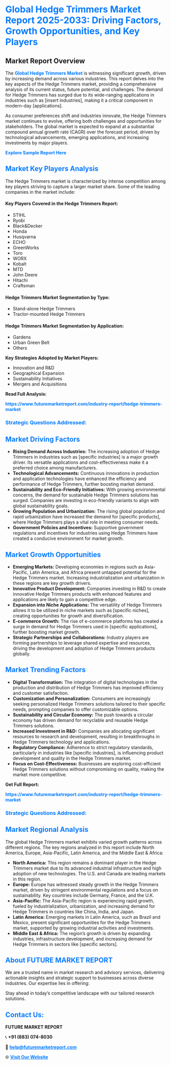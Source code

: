 <h1 style="color: #007BFF;">Global Hedge Trimmers Market Report 2025-2033: Driving Factors, Growth Opportunities, and Key Players</h1>

<section id="overview">
<h2>Market Report Overview</h2>
<p>The <a href="https://www.futuremarketreport.com/industry-report/hedge-trimmers-market" style="color: #007BFF; text-decoration: none;"><strong>Global Hedge Trimmers Market</strong></a> is witnessing significant growth, driven by increasing demand across various industries. This report delves into the key aspects of the Hedge Trimmers market, providing a comprehensive analysis of its current status, future potential, and challenges. The demand for Hedge Trimmers has surged due to its wide-ranging applications in industries such as [insert industries], making it a critical component in modern-day [applications].</p>
<p>As consumer preferences shift and industries innovate, the Hedge Trimmers market continues to evolve, offering both challenges and opportunities for stakeholders. The global market is expected to expand at a substantial compound annual growth rate (CAGR) over the forecast period, driven by technological advancements, emerging applications, and increasing investments by major players.</p>
</section>

<section id="overview">
<p><a href="https://www.futuremarketreport.com/request-sample/reportId=60339" style="color: #007BFF; text-decoration: none;"><strong>Explore Sample Report Here</strong></a></p>
</section>

<section id="key-players">
<h2 style="color: #007BFF;">Market Key Players Analysis</h2>
<p>The Hedge Trimmers market is characterized by intense competition among key players striving to capture a larger market share. Some of the leading companies in the market include:</p>
<h4>Key Players Covered in the Hedge Trimmers Report:</h4>
<ul><li>STIHL</li><li>Ryobi</li><li>Black&amp;Decker</li><li>Honda</li><li>Husqvarna</li><li>ECHO</li><li>GreenWorks</li><li>Toro</li><li>WORX</li><li>Kobalt</li><li>MTD</li><li>John Deere</li><li>Hitachi</li><li>Craftsman</li></ul>
<h4>Hedge Trimmers Market Segmentation by Type:</h4>
<ul><li>Stand-alone Hedge Trimmers</li><li>Tractor-mounted Hedge Trimmers</li></ul>

<h4>Hedge Trimmers Market Segmentation by Application:</h4>
<ul><li>Gardens</li><li>Urban Green Belt</li><li>Others</li></ul>
<p><strong>Key Strategies Adopted by Market Players:</strong></p>
<ul>
<li>Innovation and R&D</li>
<li>Geographical Expansion</li>
<li>Sustainability Initiatives</li>
<li>Mergers and Acquisitions</li>
</ul>
</section>

<section>
<p><strong>Read Full Analysis: </strong></p><a href="https://www.futuremarketreport.com/industry-report/hedge-trimmers-market" style="color: #007BFF; text-decoration: none;"><strong>https://www.futuremarketreport.com/industry-report/hedge-trimmers-market</strong></a>
<h3 style="color: #007BFF;">Strategic Questions Addressed:</h3>
</section>

<section id="driving-factors">
<h2 style="color: #007BFF;">Market Driving Factors</h2>
<ul>
<li><strong>Rising Demand Across Industries:</strong> The increasing adoption of Hedge Trimmers in industries such as [specific industries] is a major growth driver. Its versatile applications and cost-effectiveness make it a preferred choice among manufacturers.</li>
<li><strong>Technological Advancements:</strong> Continuous innovations in production and application technologies have enhanced the efficiency and performance of Hedge Trimmers, further boosting market demand.</li>
<li><strong>Sustainability and Eco-Friendly Initiatives:</strong> With growing environmental concerns, the demand for sustainable Hedge Trimmers solutions has surged. Companies are investing in eco-friendly variants to align with global sustainability goals.</li>
<li><strong>Growing Population and Urbanization:</strong> The rising global population and rapid urbanization have increased the demand for [specific products], where Hedge Trimmers plays a vital role in meeting consumer needs.</li>
<li><strong>Government Policies and Incentives:</strong> Supportive government regulations and incentives for industries using Hedge Trimmers have created a conducive environment for market growth.</li>
</ul>
</section>

<section id="growth-opportunities">
<h2 style="color: #007BFF;">Market Growth Opportunities</h2>
<ul>
<li><strong>Emerging Markets:</strong> Developing economies in regions such as Asia-Pacific, Latin America, and Africa present untapped potential for the Hedge Trimmers market. Increasing industrialization and urbanization in these regions are key growth drivers.</li>
<li><strong>Innovative Product Development:</strong> Companies investing in R&D to create innovative Hedge Trimmers products with enhanced features and applications are likely to gain a competitive edge.</li>
<li><strong>Expansion into Niche Applications:</strong> The versatility of Hedge Trimmers allows it to be utilized in niche markets such as [specific niches], creating opportunities for growth and diversification.</li>
<li><strong>E-commerce Growth:</strong> The rise of e-commerce platforms has created a surge in demand for Hedge Trimmers used in [specific applications], further boosting market growth.</li>
<li><strong>Strategic Partnerships and Collaborations:</strong> Industry players are forming partnerships to leverage shared expertise and resources, driving the development and adoption of Hedge Trimmers products globally.</li>
</ul>
</section>

<section id="trending-factors">
<h2 style="color: #007BFF;">Market Trending Factors</h2>
<ul>
<li><strong>Digital Transformation:</strong> The integration of digital technologies in the production and distribution of Hedge Trimmers has improved efficiency and customer satisfaction.</li>
<li><strong>Customization and Personalization:</strong> Consumers are increasingly seeking personalized Hedge Trimmers solutions tailored to their specific needs, prompting companies to offer customizable options.</li>
<li><strong>Sustainability and Circular Economy:</strong> The push towards a circular economy has driven demand for recyclable and reusable Hedge Trimmers solutions.</li>
<li><strong>Increased Investment in R&D:</strong> Companies are allocating significant resources to research and development, resulting in breakthroughs in Hedge Trimmers technology and applications.</li>
<li><strong>Regulatory Compliance:</strong> Adherence to strict regulatory standards, particularly in industries like [specific industries], is influencing product development and quality in the Hedge Trimmers market.</li>
<li><strong>Focus on Cost-Effectiveness:</strong> Businesses are exploring cost-efficient Hedge Trimmers solutions without compromising on quality, making the market more competitive.</li>
</ul>
</section>

<section>
<p><strong>Get Full Report: </strong></p><a href="https://www.futuremarketreport.com/industry-report/hedge-trimmers-market" style="color: #007BFF; text-decoration: none;"><strong>https://www.futuremarketreport.com/industry-report/hedge-trimmers-market</strong></a>
<h3 style="color: #007BFF;">Strategic Questions Addressed:</h3>
</section>


<section id="regional-analysis">
<h2 style="color: #007BFF;">Market Regional Analysis</h2>
<p>The global Hedge Trimmers market exhibits varied growth patterns across different regions. The key regions analyzed in this report include North America, Europe, Asia-Pacific, Latin America, and the Middle East & Africa:</p>
<ul>
<li><strong>North America:</strong> This region remains a dominant player in the Hedge Trimmers market due to its advanced industrial infrastructure and high adoption of new technologies. The U.S. and Canada are leading markets in this region.</li>
<li><strong>Europe:</strong> Europe has witnessed steady growth in the Hedge Trimmers market, driven by stringent environmental regulations and a focus on sustainability. Key countries include Germany, France, and the U.K.</li>
<li><strong>Asia-Pacific:</strong> The Asia-Pacific region is experiencing rapid growth, fueled by industrialization, urbanization, and increasing demand for Hedge Trimmers in countries like China, India, and Japan.</li>
<li><strong>Latin America:</strong> Emerging markets in Latin America, such as Brazil and Mexico, present significant opportunities for the Hedge Trimmers market, supported by growing industrial activities and investments.</li>
<li><strong>Middle East & Africa:</strong> The region’s growth is driven by expanding industries, infrastructure development, and increasing demand for Hedge Trimmers in sectors like [specific sectors].</li>
</ul>
</section>

<footer>
<h2 style="color: #007BFF;">About FUTURE MARKET REPORT</h2>
<p>We are a trusted name in market research and advisory services, delivering actionable insights and strategic support to businesses across diverse industries. Our expertise lies in offering:</p>

<p>Stay ahead in today’s competitive landscape with our tailored research solutions.</p>

<h2 style="color: #007BFF;">Contact Us:</h2>
<p><strong>FUTURE MARKET REPORT</strong></p>
<p>📞 <strong>+91 (883) 074-8030</strong></p>
<p>📧 <strong><a href="mailto:help@futuremarketreport.com" style="color: #007BFF;">help@futuremarketreport.com</a></strong></p>
<p>🌐 <strong><a href="https://www.futuremarketreport.com/" style="color: #007BFF;">Visit Our Website</a></strong></p>
</footer>